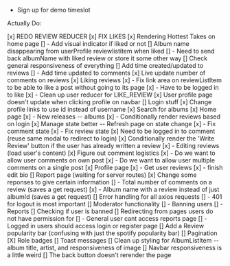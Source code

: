 - Sign up for demo timeslot

Actually Do:

[x] REDO REVIEW REDUCER
[x] FIX LIKES
[x] Rendering Hottest Takes on home page
[] - Add visual indicator if liked or not
[] Album name disappearing from userProfile reviewlistitem when liked
[] - Need to send back albumName with liked review or store it some other way
[] Check general responsiveness of everything
[] Add time created/updated to reviews
[] - Add time updated to comments
[x] Live update number of comments on reviews
[x] Liking reviews
[x] - Fix link area on reviewListItem to be able to like a post without going to its page
[x] - Have to be logged in to like
[x] - Clean up user reducer for LIKE_REVIEW
[x] User profile page doesn't update when clicking profile on navbar
[] Login stuff
[x] Change profile links to use id instead of username
[x] Search for albums
[x] Home page
[x] - New releases -- albums
[x] - Conditionally render reviews based on login
[x] Manage state better -- Refresh page on state change
[x] - Fix comment state
[x] - Fix review state
[x] Need to be logged in to comment (reuse same modal to redirect to login)
[x] Conditionally render the 'Write Review' button if the user has already written a review
[x] - Editing reviews (load user's content)
[x] Figure out comment logistics
[x] - Do we want to allow user comments on own post
[x] - Do we want to allow user multiple comments on a single post
[x] Profile page
[x] - Get user reviews
[x] - finish edit bio
[] Report page (waiting for server routes)
[x] Change some reponses to give certain information
[] - Total number of comments on a review (saves a get request)
[x] - Album name with a review instead of just albumId (saves a get request)
[] Error handling for all axios requests
[] - 401 for logout is most important
[] Moderator functionality
[] - Banning users
[] - Reports
[] Checking if user is banned
[] Redirecting from pages users do not have permission for
[] - General user cant access reports page
[] - Logged in users should access login or register page
[] Add a Review popularity bar (confusing with just the spotify popularity bar)
[] Pagination
[X] Role badges
[] Toast messages
[] Clean up styling for AlbumListItem -- album title, artist, and responsiveness of image
[] Navbar responsiveness is a little weird
[] The back button doesn't rerender the page
